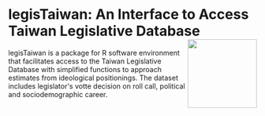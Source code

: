 # legisTaiwan: An Interface to Access Taiwan Legislative Database <img src="https://github.com/yl17124/legisTaiwan/blob/master/images/hexsticker_tw.png" width="140" align="right" /> <br /> 




legisTaiwan is a package for R software environment that facilitates access to the Taiwan Legislative Database  with simplified functions to approach estimates from ideological positionings. The dataset includes legislator's votte decision on roll call, political and sociodemographic career.
